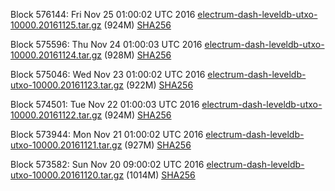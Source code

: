 Block 576144: Fri Nov 25 01:00:02 UTC 2016 [electrum-dash-leveldb-utxo-10000.20161125.tar.gz](https://transfer.sh/3jsdR/electrum-dash-leveldb-utxo-10000.20161125.tar.gz) (924M) [SHA256](https://transfer.sh/P7UV5/electrum-dash-leveldb-utxo-10000.20161125.tar.gz.sha256)

Block 575596: Thu Nov 24 01:00:03 UTC 2016 [electrum-dash-leveldb-utxo-10000.20161124.tar.gz](https://transfer.sh/QOVel/electrum-dash-leveldb-utxo-10000.20161124.tar.gz) (928M) [SHA256](https://transfer.sh/pnjaW/electrum-dash-leveldb-utxo-10000.20161124.tar.gz.sha256)

Block 575046: Wed Nov 23 01:00:02 UTC 2016 [electrum-dash-leveldb-utxo-10000.20161123.tar.gz](https://transfer.sh/UrdEe/electrum-dash-leveldb-utxo-10000.20161123.tar.gz) (922M) [SHA256](https://transfer.sh/HTSqR/electrum-dash-leveldb-utxo-10000.20161123.tar.gz.sha256)

Block 574501: Tue Nov 22 01:00:03 UTC 2016 [electrum-dash-leveldb-utxo-10000.20161122.tar.gz](https://transfer.sh/13do9N/electrum-dash-leveldb-utxo-10000.20161122.tar.gz) (924M) [SHA256](https://transfer.sh/e1qre/electrum-dash-leveldb-utxo-10000.20161122.tar.gz.sha256)

Block 573944: Mon Nov 21 01:00:02 UTC 2016 [electrum-dash-leveldb-utxo-10000.20161121.tar.gz](https://transfer.sh/EExIT/electrum-dash-leveldb-utxo-10000.20161121.tar.gz) (927M) [SHA256](https://transfer.sh/1LlsU/electrum-dash-leveldb-utxo-10000.20161121.tar.gz.sha256)

Block 573582: Sun Nov 20 09:00:02 UTC 2016 [electrum-dash-leveldb-utxo-10000.20161120.tar.gz](https://transfer.sh/vGvP6/electrum-dash-leveldb-utxo-10000.20161120.tar.gz) (1014M) [SHA256](https://transfer.sh/WK04m/electrum-dash-leveldb-utxo-10000.20161120.tar.gz.sha256)
